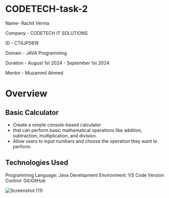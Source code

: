 # CODETECH-task-2
Name- Rachit Verma

Company - CODETECH IT SOLUTIONS

ID - CT4JP5919

Domain - JAVA Programming

Duration - August 1st 2024 - September 1st 2024

Mentor - Muzammil Ahmed

# Overview
## Basic Calculator 

- Create a simple console-based calculator
- that can perform basic mathematical operations like addition, subtraction, multiplication, and division. 
- Allow users to input numbers and choose the operation they want to perform.

## Technologies Used
Programming Language: Java
Development Environment: VS Code
Version Control: Git/GitHub

![Screenshot (11)](https://github.com/user-attachments/assets/8c2afa6b-40a7-4344-8d57-0660507411d1)

